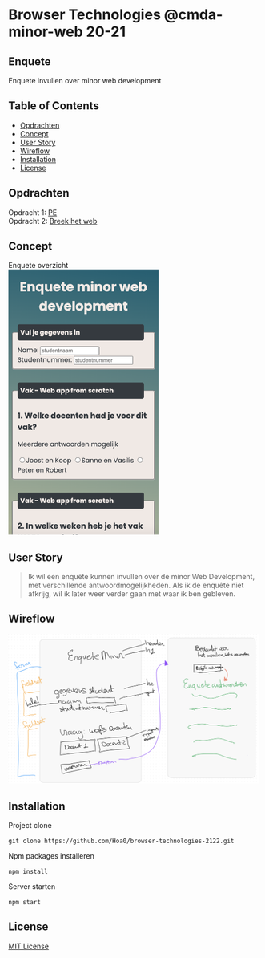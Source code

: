 # Browser Technologies @cmda-minor-web 20-21

## Enquete

Enquete invullen over minor web development

## Table of Contents

- [Opdrachten](#opdrachten)
- [Concept](#concept)
- [User Story](#UserStory)
- [Wireflow](#wireflow)
- [Installation](#Installation)
- [License](#License)

## Opdrachten

Opdracht 1: [PE](https://allyssaa.github.io/browser-technologies-2122/opdrachten/)</br>
Opdracht 2: [Breek het web](https://github.com/Hoa0/browser-technologies-2122/wiki/Breek-het-web)

## Concept

Enquete overzicht <br />
<img src="https://github.com/Hoa0/browser-technologies-2122/blob/main/static/images/readme/concept-bt.png"  width="300">

## User Story

> Ik wil een enquête kunnen invullen over de minor Web Development, met verschillende antwoordmogelijkheden. Als ik de enquête niet afkrijg, wil ik later weer verder gaan met waar ik ben gebleven.

## Wireflow

<img src="https://github.com/Hoa0/browser-technologies-2122/blob/main/static/images/readme/schets-bt.png"  width="500">

## Installation

Project clone

```commandline
git clone https://github.com/Hoa0/browser-technologies-2122.git
```

Npm packages installeren

```commandline
npm install
```

Server starten

```commandline
npm start
```

## License

[MIT License](https://github.com/Hoa0/browser-technologies-2122/blob/main/LICENSE)
